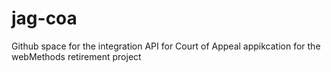 # jag-coa
Github space for the integration API for Court of Appeal appikcation for the webMethods retirement project
